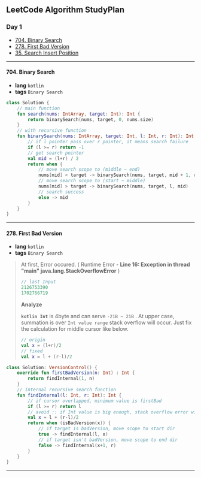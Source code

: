 ## LeetCode Algorithm StudyPlan

### Day 1

- [704. Binary Search](https://leetcode.com/problems/binary-search/?envType=study-plan&id=algorithm-i)
- [278. First Bad Version](https://leetcode.com/problems/first-bad-version/?envType=study-plan&id=algorithm-i)
- [35. Search Insert Position](https://leetcode.com/problems/search-insert-position/?envType=study-plan&id=algorithm-i)

---

#### 704. Binary Search

- **lang**  `kotlin` 
- **tags**  `Binary Search`

```kotlin
class Solution {
  	// main function
    fun search(nums: IntArray, target: Int): Int {
        return binarySearch(nums, target, 0, nums.size)
    }
    // with recursive function
    fun binarySearch(nums: IntArray, target: Int, l: Int, r: Int): Int {
      	// if l pointer pass over r pointer, it means search failure
        if (l >= r) return -1
      	// get search pointer
        val mid = (l+r) / 2
        return when {
          	// move search scope to (middle ~ end) 
            nums[mid] < target -> binarySearch(nums, target, mid + 1, r)
          	// move search scope to (start ~ middle)
            nums[mid] > target -> binarySearch(nums, target, l, mid)
          	// search success
            else -> mid
        }
    }
}
```

---

#### 278. First Bad Version

- **lang** `kotlin`
- **tags** `Binary Search`

> At first, Error occured. ( Runtime Error - **Line 16: Exception in thread "main" java.lang.StackOverflowError** ) 
>
> ```kotlin
> // last Input
> 2126753390
> 1702766719
> ```
>
> **Analyze**
>
> **`kotlin Int`** is 4byte and can serve `-21B ~ 21B` . At upper case, summation is over `Int value range` stack overflow will occur. Just fix the calculation for middle cursor like below.
>
> ```kotlin
> // origin
> val x = (l+r)/2
> // fixed
> val x = l + (r-l)/2
> ```

```kotlin
class Solution: VersionControl() {
    override fun firstBadVersion(n: Int) : Int {
        return findInternal(1, n)
	}
    // Internal recursive search function
    fun findInternal(l: Int, r: Int): Int {
        // if cursor overlapped, minimum value is firstBad
        if (l >= r) return l
        // avoid :: if Int value is big enough, stack overflow error will occur
        val x = l + (r-l)/2
        return when (isBadVersion(x)) {
            // if target is badVersion, move scope to start dir
            true -> findInternal(l, x)
            // if target isn't badVersion, move scope to end dir
            false -> findInternal(x+1, r)
        }
    }
}
```

---

